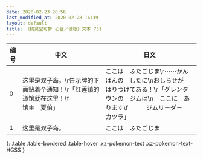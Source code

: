 ```yaml
---
date: 2020-02-23 20:56
last_modified_at: 2020-02-28 16:39
layout: default
title: 《精灵宝可梦 心金／魂银》文本 731
---
```

| 编号 | 中文 | 日文 |
| ---- | ---- | ---- |
| 0 | 这里是双子岛。\r告示牌的下面贴着个通知！\r「红莲镇的道馆就在这里！\f　　　　　　馆主　夏伯」 | ここは　ふたごじま\r⋯⋯かんばんの　したに\nおしらせが　はりつけてある！\r「グレンタウンの　ジムは\n　ここに　あります\f　　　ジムリ－ダ－　カツラ」 |
| 1 | 这里是双子岛。 | ここは　ふたごじま |
{: .table .table-bordered .table-hover .xz-pokemon-text .xz-pokemon-text-HGSS }